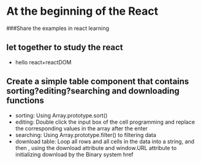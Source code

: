 # At the beginning of the React
###Share the examples in react learning

## let together to study the react
- hello react+reactDOM

## Create a simple table component that contains sorting?editing?searching and downloading functions
- sorting: Using Array.prototype.sort()
- editing: Double click the input box of the cell programming and replace the corresponding values in the array after the enter
- searching: Using Array.prototype.filter() to filtering data
- download table: Loop all rows and all cells in the data into a string, and then , using the download attribute and window.URL attribute to initializing download by the Binary system href

